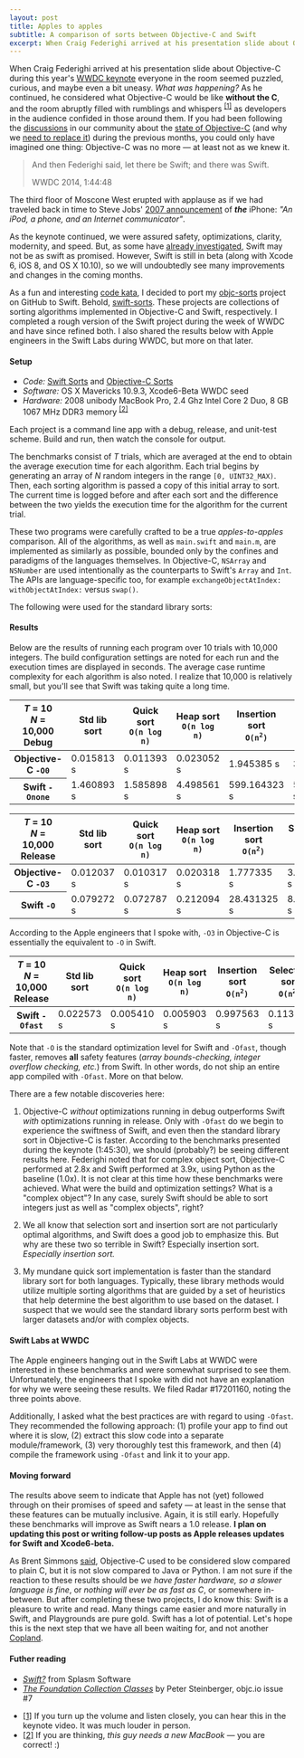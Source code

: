 ```yaml
---
layout: post
title: Apples to apples
subtitle: A comparison of sorts between Objective-C and Swift
excerpt: When Craig Federighi arrived at his presentation slide about Objective-C during this year's WWDC keynote everyone in the room seemed puzzled, curious, and maybe even a bit uneasy. What was happening? As he continued, he considered what Objective-C would be like without the C
---
```


When Craig Federighi arrived at his presentation slide about Objective-C during this year's [WWDC keynote](http://www.apple.com/apple-events/june-2014/) everyone in the room seemed puzzled, curious, and maybe even a bit uneasy. *What was happening?* As he continued, he considered what Objective-C would be like **without the C**, and the room abruptly filled with rumblings and whispers <sup><a href="#note1" id="superscript1">[1]</a></sup> as developers in the audience confided in those around them. If you had been following the [discussions](http://informalprotocol.com/2014/02/replacing-cocoa/) in our community about the [state of Objective-C](http://nearthespeedoflight.com/article/2014_03_17_objective_next) (and why we [need to replace it](http://ashfurrow.com/blog/we-need-to-replace-objective-c)) during the previous months, you could only have imagined one thing: Objective-C was no more &mdash; at least not as we knew it. 

<blockquote>
	<p>And then Federighi said, let there be Swift; and there was Swift.</p>
	<footer>WWDC 2014, 1:44:48</footer>
</blockquote>

The third floor of Moscone West erupted with applause as if we had traveled back in time to Steve Jobs' [2007 announcement](https://www.youtube.com/watch?v=EHWRkuDlNOE) of _**the**_ iPhone: *"An iPod, a phone, and an Internet communicator"*.

As the keynote continued, we were assured safety, optimizations, clarity, modernity, and speed. But, as some have [already investigated](http://www.splasmata.com/?p=2798), Swift may not be as swift as promised. However, Swift is still in beta (along with Xcode 6, iOS 8, and OS X 10.10), so we will undoubtedly see many improvements and changes in the coming months.

As a fun and interesting [code kata](http://codekata.com), I decided to port my [objc-sorts](https://github.com/jessesquires/objc-sorts) project on GitHub to Swift. Behold, [swift-sorts](https://github.com/jessesquires/swift-sorts). These projects are collections of sorting algorithms implemented in Objective-C and Swift, respectively. I completed a rough version of the Swift project during the week of WWDC and have since refined both. I also shared the results below with Apple engineers in the Swift Labs during WWDC, but more on that later.

#### Setup

* *Code:* [Swift Sorts](https://github.com/jessesquires/swift-sorts) and [Objective-C Sorts](https://github.com/jessesquires/objc-sorts)
* *Software:* OS X Mavericks 10.9.3, Xcode6-Beta WWDC seed
* *Hardware:* 2008 unibody MacBook Pro, 2.4 Ghz Intel Core 2 Duo, 8 GB 1067 MHz DDR3 memory <sup><a href="#note2" id="superscript2">[2]</a></sup>

Each project is a command line app with a debug, release, and unit-test scheme. Build and run, then watch the console for output.

The benchmarks consist of *T* trials, which are averaged at the end to obtain the average execution time for each algorithm. Each trial begins by generating an array of *N* random integers in the range `[0, UINT32_MAX)`. Then, each sorting algorithm is passed a copy of this initial array to sort. The current time is logged before and after each sort and the difference between the two yields the execution time for the algorithm for the current trial.

These two programs were carefully crafted to be a true *apples-to-apples* comparison. All of the algorithms, as well as `main.swift` and `main.m`, are implemented as similarly as possible, bounded only by the confines and paradigms of the languages themselves. In Objective-C, `NSArray` and `NSNumber` are used intentionally as the counterparts to Swift's `Array` and `Int`. The APIs are language-specific too, for example `exchangeObjectAtIndex: withObjectAtIndex:` versus `swap()`. 

The following were used for the standard library sorts:

<script src="https://gist.github.com/jessesquires/06b6bd68a7d18810651f.js"></script>

#### Results

Below are the results of running each program over 10 trials with 10,000 integers. The build configuration settings are noted for each run and the execution times are displayed in seconds. The average case runtime complexity for each algorithm is also noted. I realize that 10,000 is relatively small, but you'll see that Swift was taking quite a long time.

<div class="table-responsive">
	<table class="table table-bordered table-hover">
		<thead>
			<tr>
				<th class="text-muted">
					<em>T</em> = 10
					<br />
					<em>N</em> = 10,000
					<br />
					Debug
				</th>
				<th>Std lib sort</th>
				<th>Quick sort<br/><code>O(n log n)</code></th>
				<th>Heap sort<br/><code>O(n log n)</code></th>
				<th>Insertion sort<br/><code>O(n<sup>2</sup>)</code></th>
				<th>Selection sort<br/><code>O(n<sup>2</sup>)</code></th>
			</tr>
		</thead>
		<tbody>
			<tr>
				<th>Objective-C <code>-O0</code></th>
				<td>0.015813 s</td>
				<td>0.011393 s</td>
				<td>0.023052 s</td>
				<td>1.945385 s</td>
				<td>3.745795 s</td>
			</tr>
			<tr>
				<th>Swift <code>-Onone</code></th>
				<td>1.460893 s</td>
				<td>1.585898 s</td>
				<td>4.498561 s</td>
				<td>599.164323 s</td>
				<td>507.968824 s</td>
			</tr>
		</tbody>
	</table>
</div>

<div class="table-responsive">
	<table class="table table-bordered table-hover">
		<thead>
			<tr>
				<th class="text-muted">
					<em>T</em> = 10
					<br />
					<em>N</em> = 10,000
					<br />
					Release
				</th>
				<th>Std lib sort</th>
				<th>Quick sort<br/><code>O(n log n)</code></th>
				<th>Heap sort<br/><code>O(n log n)</code></th>
				<th>Insertion sort<br/><code>O(n<sup>2</sup>)</code></th>
				<th>Selection sort<br/><code>O(n<sup>2</sup>)</code></th>
			</tr>
		</thead>
		<tbody>
			<tr>
				<th>Objective-C <code>-O3</code></th>
				<td>0.012037 s</td>
				<td>0.010317 s</td>
				<td>0.020318 s</td>
				<td>1.777335 s</td>
				<td>3.508259 s</td>
			</tr>
			<tr>
				<th>Swift <code>-O</code></th>
				<td>0.079272 s</td>
				<td>0.072787 s</td>
				<td>0.212094 s</td>
				<td>28.431325 s</td>
				<td>8.662720 s</td>
			</tr>
		</tbody>
	</table>
</div>

<p class="text-muted">According to the Apple engineers that I spoke with, <code>-O3</code> in Objective-C is essentially the equivalent to <code>-O</code> in Swift. </p>

<div class="table-responsive">
	<table class="table table-bordered table-hover">
		<thead>
			<tr>
				<th class="text-muted">
					<em>T</em> = 10
					<br />
					<em>N</em> = 10,000
					<br />
					Release
				</th>
				<th>Std lib sort</th>
				<th>Quick sort<br/><code>O(n log n)</code></th>
				<th>Heap sort<br/><code>O(n log n)</code></th>
				<th>Insertion sort<br/><code>O(n<sup>2</sup>)</code></th>
				<th>Selection sort<br/><code>O(n<sup>2</sup>)</code></th>
			</tr>
		</thead>
		<tbody>
			<tr>
				<th>Swift <code>-Ofast</code></th>
				<td>0.022573 s</td>
				<td>0.005410 s</td>
				<td>0.005903 s</td>
				<td>0.997563 s</td>
				<td>0.113045 s</td>
			</tr>
		</tbody>
	</table>
</div>

<p class="text-muted">Note that <code>-O</code> is the standard optimization level for Swift and <code>-Ofast</code>, though faster, removes <strong>all</strong> safety features (<em>array bounds-checking, integer overflow checking, etc.</em>) from Swift. In other words, do not ship an entire app compiled with <code>-Ofast</code>. More on that below.</p>

There are a few notable discoveries here:

1. Objective-C *without* optimizations running in debug outperforms Swift *with* optimizations running in release. Only with <code>-Ofast</code> do we begin to experience the swiftness of Swift, and even then the standard library sort in Objective-C is faster. According to the benchmarks presented during the keynote (1:45:30), we should (probably?) be seeing different results here. Federighi noted that for complex object sort, Objective-C performed at 2.8x and Swift performed at 3.9x, using Python as the baseline (1.0x). It is not clear at this time how these benchmarks were achieved. What were the build and optimization settings? What is a "complex object"? In any case, surely Swift should be able to sort integers just as well as "complex objects", right?

2. We all know that selection sort and insertion sort are not particularly optimal algorithms, and Swift does a good job to emphasize this. But why are these two so terrible in Swift? Especially insertion sort. *Especially insertion sort.*

3. My mundane quick sort implementation is faster than the standard library sort for both languages. Typically, these library methods would utilize multiple sorting algorithms that are guided by a set of heuristics that help determine the best algorithm to use based on the dataset. I suspect that we would see the standard library sorts perform best with larger datasets and/or with complex objects. 

#### Swift Labs at WWDC

The Apple engineers hanging out in the Swift Labs at WWDC were interested in these benchmarks and were somewhat surprised to see them. Unfortunately, the engineers that I spoke with did not have an explanation for why we were seeing these results. We filed Radar #17201160, noting the three points above.

Additionally, I asked what the best practices are with regard to using <code>-Ofast</code>. They recommended the following approach: (1) profile your app to find out where it is slow, (2) extract this slow code into a separate module/framework, (3) very thoroughly test this framework, and then (4) compile the framework using <code>-Ofast</code> and link it to your app.

#### Moving forward

The results above seem to indicate that Apple has not (yet) followed through on their promises of speed and safety &mdash; at least in the sense that these features can be mutually inclusive. Again, it is still early. Hopefully these benchmarks will improve as Swift nears a 1.0 release. **I plan on updating this post or writing follow-up posts as Apple releases updates for Swift and Xcode6-beta.**

As Brent Simmons [said](http://inessential.com/2014/02/12/on_replacing_objective-c), Objective-C used to be considered slow compared to plain C, but it is not slow compared to Java or Python. I am not sure if the reaction to these results should be *we have faster hardware, so a slower language is fine*, or *nothing will ever be as fast as C*, or somewhere in-between. But after completing these two projects, I do know this: Swift is a pleasure to write and read. Many things came easier and more naturally in Swift, and Playgrounds are pure gold. Swift has a lot of potential. Let's hope this is the next step that we have all been waiting for, and not another [Copland](http://arstechnica.com/apple/2010/06/copland-2010-revisited/).

#### Futher reading

* [*Swift?*](http://www.splasmata.com/?p=2798) from Splasm Software
* [*The Foundation Collection Classes*](http://www.objc.io/issue-7/collections.html) by Peter Steinberger, objc.io issue #7

<div class="footnotes text-muted">
	<ul>
		<li>
			<a href="#superscript1" id="note1"><i class="fa fa-angle-up"></i> [1]</a> If you turn up the volume and listen closely, you can hear this in the keynote video. It was much louder in person.
		</li>
		<li>
			<a href="#superscript2" id="note2"><i class="fa fa-angle-up"></i> [2]</a> If you are thinking, <em>this guy needs a new MacBook</em> &mdash; you are correct! :)
		</li>
	</ul>
</div>
